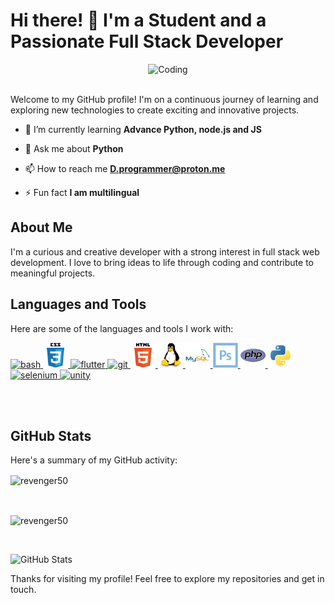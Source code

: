 # Hi there! 👋 I'm a Student and a Passionate Full Stack Developer
<!--Profile views
<p align="left"> <img src="https://komarev.com/ghpvc/?username=revenger50&label=Profile%20views&color=0e75b6&style=flat" alt="revenger50" /> </p>

<p align="left"> <a href="https://twitter.com/" target="blank"><img src="https://img.shields.io/twitter/follow/?logo=twitter&style=for-the-badge" alt="" /></a> </p>
-->

<div align="center">
    <img src="https://media.tenor.com/x7FrMk4q10IAAAAM/hacker-reality-colored-keyboard.gif" width="300" alt="Coding">
</div>
<br>

Welcome to my GitHub profile! I'm on a continuous journey of learning and exploring new technologies to create exciting and innovative projects.

- 🌱 I’m currently learning **Advance Python, node.js and JS**

- 💬 Ask me about **Python**

- 📫 How to reach me **D.programmer@proton.me**

- ⚡ Fun fact **I am multilingual**

## About Me

I'm a curious and creative developer with a strong interest in full stack web development. I love to bring ideas to life through coding and contribute to meaningful projects.

## Languages and Tools
Here are some of the languages and tools I work with:
<p align="left"> <a href="https://www.gnu.org/software/bash/" target="_blank" rel="noreferrer"> <img src="https://www.vectorlogo.zone/logos/gnu_bash/gnu_bash-icon.svg" alt="bash" width="40" height="40"/> </a> <a href="https://www.w3schools.com/css/" target="_blank" rel="noreferrer"> <img src="https://raw.githubusercontent.com/devicons/devicon/master/icons/css3/css3-original-wordmark.svg" alt="css3" width="40" height="40"/> </a> <a href="https://flutter.dev" target="_blank" rel="noreferrer"> <img src="https://www.vectorlogo.zone/logos/flutterio/flutterio-icon.svg" alt="flutter" width="40" height="40"/> </a> <a href="https://git-scm.com/" target="_blank" rel="noreferrer"> <img src="https://www.vectorlogo.zone/logos/git-scm/git-scm-icon.svg" alt="git" width="40" height="40"/> </a> <a href="https://www.w3.org/html/" target="_blank" rel="noreferrer"> <img src="https://raw.githubusercontent.com/devicons/devicon/master/icons/html5/html5-original-wordmark.svg" alt="html5" width="40" height="40"/> </a> <a href="https://www.linux.org/" target="_blank" rel="noreferrer"> <img src="https://raw.githubusercontent.com/devicons/devicon/master/icons/linux/linux-original.svg" alt="linux" width="40" height="40"/> </a> <a href="https://www.mysql.com/" target="_blank" rel="noreferrer"> <img src="https://raw.githubusercontent.com/devicons/devicon/master/icons/mysql/mysql-original-wordmark.svg" alt="mysql" width="40" height="40"/> </a> <a href="https://www.photoshop.com/en" target="_blank" rel="noreferrer"> <img src="https://raw.githubusercontent.com/devicons/devicon/master/icons/photoshop/photoshop-line.svg" alt="photoshop" width="40" height="40"/> </a> <a href="https://www.php.net" target="_blank" rel="noreferrer"> <img src="https://raw.githubusercontent.com/devicons/devicon/master/icons/php/php-original.svg" alt="php" width="40" height="40"/> </a> <a href="https://www.python.org" target="_blank" rel="noreferrer"> <img src="https://raw.githubusercontent.com/devicons/devicon/master/icons/python/python-original.svg" alt="python" width="40" height="40"/> </a> <a href="https://www.selenium.dev" target="_blank" rel="noreferrer"> <img src="https://raw.githubusercontent.com/detain/svg-logos/780f25886640cef088af994181646db2f6b1a3f8/svg/selenium-logo.svg" alt="selenium" width="40" height="40"/> </a> <a href="https://unity.com/" target="_blank" rel="noreferrer"> <img src="https://www.vectorlogo.zone/logos/unity3d/unity3d-icon.svg" alt="unity" width="40" height="40"/> </a> </p>
<br>
<br>

<!--
## Projects
Check out some of my recent projects:
-->
<!--
- [Project 1](#) - An interactive web application using HTML, CSS, and JavaScript.
- [Project 2](#) - A mobile app built with Flutter for cross-platform development.
- [Project 3](#) - An exciting game developed in Unity.
-->

## GitHub Stats

Here's a summary of my GitHub activity:


<p><img align="center" src="https://github-readme-stats.vercel.app/api/top-langs?username=revenger50&show_icons=true&locale=en&layout=compact" alt="revenger50" /></p>
<br>
<div>
<p><img align="center" src="https://github-readme-streak-stats.herokuapp.com/?user=revenger50&" alt="revenger50" /></p>
</div>

<br>

![GitHub Stats](https://github-readme-stats.vercel.app/api?username=Revenger50&show_icons=true&theme=radical)


<!--
## Connect with Me

Let's connect and collaborate:

<p align="left">
    <a href="https://linkedin.com/in/yourusername" target="_blank" rel="noreferrer">
        <img src="https://www.vectorlogo.zone/logos/linkedin/linkedin-icon.svg" alt="LinkedIn" width="40" height="40"/>
    </a>
</p>

-->

<!--
## Recent Blog Posts

Check out some of my recent blog posts:

- [Blog Post 1](#) - Exploring the world of CSS animations.
- [Blog Post 2](#) - Tips for optimizing SQL queries in large databases.
- [Blog Post 3](#) - Getting started with machine learning using Python.

-->

Thanks for visiting my profile! Feel free to explore my repositories and get in touch.
